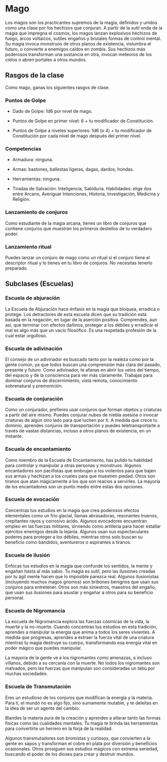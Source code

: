 # Mago

Los magos son los practicantes supremos de la magia, definidos y unidos como una clase por los hechizos que conjuran. A partir de la sutil onda de la magia que impregna el cosmos, los magos lanzan explosivos hechizos de fuego, arcos
voltaicos, sutiles engaños y brutales formas de control mental. Su magia invoca monstruos de otros planos de existencia,
vislumbra el futuro, o convierte a enemigos caídos en zombis.
Sus hechizos más poderosos transforman una sustancia en
otra, invocan meteoros de los cielos o abren portales a otros
mundos.

## Rasgos de la clase

Como mago, ganas los siguientes rasgos de clase.
### Puntos de Golpe

- Dado de Golpe: 1d6 por nivel de mago.

- Puntos de Golpe en primer nivel: 6 + tu modificador de
Constitución.

- Puntos de Golpe a niveles superiores: 1d6 (o 4) + tu modificador de Constitución por cada nivel de mago después del
primer nivel.

### Competencias

- Armadura: ninguna.

- Armas: bastones, ballestas ligeras, dagas, dardos, hondas.

- Herramientas: ninguna.

- Tiradas de Salvación: Inteligencia, Sabiduría.
Habilidades: elige dos entre Arcano, Averiguar Intenciones,
Historia, Investigación, Medicina y Religión.

### Lanzamiento de conjuros
Como estudiante de la magia arcana, tienes un libro de conjuros que contiene conjuros que muestran los primeros destellos de tu verdadero poder.

### Lanzamiento ritual

Puedes lanzar un conjuro de mago como un ritual si el conjuro tiene el descriptor ritual y lo tienes en tu libro de conjuros. No necesitas tenerlo preparado.

## Subclases (Escuelas)

### Escuela de abjuración
La Escuela de Abjuración hace énfasis en la magia que bloquea, erradica o protege. Los detractores de esta escuela dicen que su tradición está basada en la negación, en lugar de
la aserción positiva. Comprendes, aun así, que terminar con
efectos dañinos, proteger a los débiles y erradicar el mal es
algo más que un vacío filosófico. Es una respetada profesión
de la cual estar orgulloso.
### Escuela de adivinación
El consejo de un adivinador es buscado tanto por la realeza
como por la gente común, ya que todos buscan una comprensión más clara del pasado, presente y futuro. Como adivinador, te afanas en abrir los velos del tiempo, del espacio y de
la consciencia para ver más claramente. Trabajas para dominar conjuros de discernimiento, vista remota, conocimiento
sobrenatural y premonición.
### Escuela de conjuración
Como un conjurador, prefieres usar conjuros que forman objetos y criaturas a partir del aire mismo. Puedes conjurar nubes de niebla asesina o invocar criaturas de algún otro lado
para que luchen por ti. A medida que crece tu dominio, aprendes conjuros de transportación y puedes teletransportarte a
través de vastas distancias, incluso a otros planos de existencia, en un instante.

### Escuela de encantamiento
Como miembro de la Escuela de Encantamiento, has pulido
tu habilidad para controlar y manipular a otras personas y
monstruos. Algunos encantadores son pacifistas que embrujan a los violentos para que bajen sus armas y hechizan a los
crueles para que muestren piedad. Otros son tiranos que atan
mágicamente a los que son reacios a servirles. La mayoría de
los encantadores son un punto medio entre estas dos opciones.
### Escuela de evocación
Concentras tus estudios en la magia que crea poderosos efectos elementales como un frío glacial, llamas abrasadoras, resonantes truenos, crepitantes rayos y corrosivo ácido. Algunos evocadores encuentran empleo en las fuerzas militares,
sirviendo como artillería para hacer estallar ejércitos enemigos desde la lejanía. Algunos usan sus espectaculares poderes para proteger a los débiles, mientras otros solo buscan su
beneficio como bandidos, aventureros o aspirantes a tiranos.
### Escuela de ilusión
Enfocas tus estudios en la magia que confunde los sentidos,
la mente y engañan hasta al más sabio. Tu magia es sutil, pero
las ilusiones creadas por tu ágil mente hacen que lo imposible
parezca real. Algunos ilusionistas (incluyendo muchos magos
gnomos) son bribones benignos que usan sus conjuros para
entretener. Otros son más siniestros, maestros del engaño,
que usan sus ilusiones para asustar y engañar a otros para su
beneficio personal.

### Escuela de Nigromancia
La escuela de Nigromancia explora las fuerzas cósmicas de
la vida, la muerte y la no-muerte. Cuando concentras tus estudios en esta tradición, aprendes a manipular la energía que
anima a todos los seres vivientes. A medida que progresas,
aprendes a extraer la fuerza vital de una criatura mientras tu
magia destruye su cuerpo, transformando esa energía vital en
poder mágico que puedes manipular.

La mayoría de la gente ve a los nigromantes como amenazas, o incluso villanos, debido a su cercanía con la muerte. No
todos los nigromantes son malvados, pero las fuerzas que manipulan son consideradas un tabú por muchas sociedades.

### Escuela de Transmutación
Eres un estudioso de los conjuros que modifican la energía y
la materia. Para ti, el mundo no es algo fijo, sino sumamente
mutable, y te deleitas en la idea de ser un agente del cambio.

Blandes la materia pura de la creación y aprendes a alterar tanto las formas físicas como las cualidades mentales. Tu
magia te brinda las herramientas para convertirte un herrero
en la forja de la realidad.

Algunos transmutadores son bromistas y curiosos, que
convierten a la gente en sapos y transforman el cobre en plata
por diversión y beneficios ocasionales. Otros prosiguen sus
estudios mágicos con extrema seriedad, buscando el poder
de los dioses para crear y destruir mundos.
